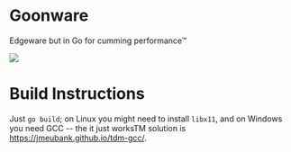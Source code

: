 # Goonware

Edgeware but in Go for cumming performance™

![](.github/ui.png)

# Build Instructions

Just `go build`; on Linux you might need to install `libx11`, and on Windows you need GCC --
the it just worksTM solution is https://jmeubank.github.io/tdm-gcc/.